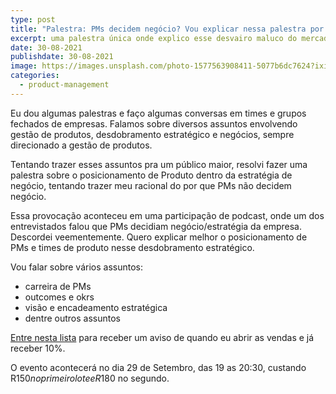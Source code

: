 ```yaml
---
type: post
title: "Palestra: PMs decidem negócio? Vou explicar nessa palestra por que não"
excerpt: uma palestra única onde explico esse desvairo maluco do mercado de achar que PMs decidem negócio
date: 30-08-2021
publishdate: 30-08-2021 
image: https://images.unsplash.com/photo-1577563908411-5077b6dc7624?ixid=MnwxMjA3fDB8MHxwaG90by1wYWdlfHx8fGVufDB8fHx8&ixlib=rb-1.2.1&auto=format&fit=crop&w=1650&q=80
categories:
  - product-management
---
```


Eu dou algumas palestras e faço algumas conversas em times e grupos fechados de empresas. Falamos sobre diversos assuntos envolvendo gestão de produtos, desdobramento estratégico e negócios, sempre direcionado a gestão de produtos.

Tentando trazer esses assuntos pra um público maior, resolvi fazer uma palestra sobre o posicionamento de Produto dentro da estratégia de negócio, tentando trazer meu racional do por que PMs não decidem negócio. 

Essa provocação aconteceu em uma participação de podcast, onde um dos entrevistados falou que PMs decidiam negócio/estratégia da empresa. Descordei veementemente. Quero explicar melhor o posicionamento de PMs e times de produto nesse desdobramento estratégico.

Vou falar sobre vários assuntos:

- carreira de PMs
- outcomes e okrs
- visão e encadeamento estratégica
- dentre outros assuntos

[Entre nesta lista](https://bit.ly/palestra-produto-estrategia) para receber um aviso de quando eu abrir as vendas e já receber 10%. 

O evento acontecerá no dia 29 de Setembro, das 19 as 20:30, custando R$150 no primeiro lote e R$180 no segundo. 
